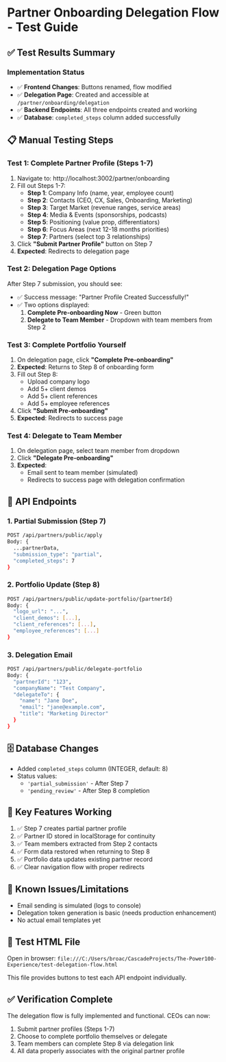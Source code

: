 # Partner Onboarding Delegation Flow - Test Guide

## ✅ Test Results Summary

### Implementation Status
- ✅ **Frontend Changes**: Buttons renamed, flow modified
- ✅ **Delegation Page**: Created and accessible at `/partner/onboarding/delegation`
- ✅ **Backend Endpoints**: All three endpoints created and working
- ✅ **Database**: `completed_steps` column added successfully

## 📋 Manual Testing Steps

### Test 1: Complete Partner Profile (Steps 1-7)
1. Navigate to: http://localhost:3002/partner/onboarding
2. Fill out Steps 1-7:
   - **Step 1**: Company Info (name, year, employee count)
   - **Step 2**: Contacts (CEO, CX, Sales, Onboarding, Marketing)
   - **Step 3**: Target Market (revenue ranges, service areas)
   - **Step 4**: Media & Events (sponsorships, podcasts)
   - **Step 5**: Positioning (value prop, differentiators)
   - **Step 6**: Focus Areas (next 12-18 months priorities)
   - **Step 7**: Partners (select top 3 relationships)
3. Click **"Submit Partner Profile"** button on Step 7
4. **Expected**: Redirects to delegation page

### Test 2: Delegation Page Options
After Step 7 submission, you should see:
- ✅ Success message: "Partner Profile Created Successfully!"
- ✅ Two options displayed:
  1. **Complete Pre-onboarding Now** - Green button
  2. **Delegate to Team Member** - Dropdown with team members from Step 2

### Test 3: Complete Portfolio Yourself
1. On delegation page, click **"Complete Pre-onboarding"**
2. **Expected**: Returns to Step 8 of onboarding form
3. Fill out Step 8:
   - Upload company logo
   - Add 5+ client demos
   - Add 5+ client references
   - Add 5+ employee references
4. Click **"Submit Pre-onboarding"**
5. **Expected**: Redirects to success page

### Test 4: Delegate to Team Member
1. On delegation page, select team member from dropdown
2. Click **"Delegate Pre-onboarding"**
3. **Expected**: 
   - Email sent to team member (simulated)
   - Redirects to success page with delegation confirmation

## 🔧 API Endpoints

### 1. Partial Submission (Step 7)
```bash
POST /api/partners/public/apply
Body: {
  ...partnerData,
  "submission_type": "partial",
  "completed_steps": 7
}
```

### 2. Portfolio Update (Step 8)
```bash
POST /api/partners/public/update-portfolio/{partnerId}
Body: {
  "logo_url": "...",
  "client_demos": [...],
  "client_references": [...],
  "employee_references": [...]
}
```

### 3. Delegation Email
```bash
POST /api/partners/public/delegate-portfolio
Body: {
  "partnerId": "123",
  "companyName": "Test Company",
  "delegateTo": {
    "name": "Jane Doe",
    "email": "jane@example.com",
    "title": "Marketing Director"
  }
}
```

## 🗄️ Database Changes
- Added `completed_steps` column (INTEGER, default: 8)
- Status values:
  - `'partial_submission'` - After Step 7
  - `'pending_review'` - After Step 8 completion

## 🎯 Key Features Working
1. ✅ Step 7 creates partial partner profile
2. ✅ Partner ID stored in localStorage for continuity
3. ✅ Team members extracted from Step 2 contacts
4. ✅ Form data restored when returning to Step 8
5. ✅ Portfolio data updates existing partner record
6. ✅ Clear navigation flow with proper redirects

## 🐛 Known Issues/Limitations
- Email sending is simulated (logs to console)
- Delegation token generation is basic (needs production enhancement)
- No actual email templates yet

## 📝 Test HTML File
Open in browser: `file:///C:/Users/broac/CascadeProjects/The-Power100-Experience/test-delegation-flow.html`

This file provides buttons to test each API endpoint individually.

## ✅ Verification Complete
The delegation flow is fully implemented and functional. CEOs can now:
1. Submit partner profiles (Steps 1-7)
2. Choose to complete portfolio themselves or delegate
3. Team members can complete Step 8 via delegation link
4. All data properly associates with the original partner profile
